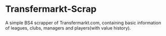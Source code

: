 # Transfermarkt-Scrap
A simple BS4 scrapper of Transfermarkt.com, containing basic information of leagues, clubs, managers and players(with value history).

